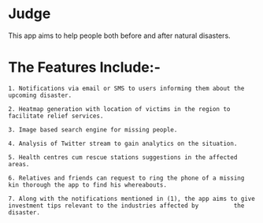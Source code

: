 # Judge

This app aims to help people both before and after natural disasters.

# The Features Include:- 

    1. Notifications via email or SMS to users informing them about the upcoming disaster.

    2. Heatmap generation with location of victims in the region to facilitate relief services.

    3. Image based search engine for missing people.

    4. Analysis of Twitter stream to gain analytics on the situation.

    5. Health centres cum rescue stations suggestions in the affected areas.

    6. Relatives and friends can request to ring the phone of a missing kin thorough the app to find his whereabouts.

    7. Along with the notifications mentioned in (1), the app aims to give investment tips relevant to the industries affected by          the disaster.


